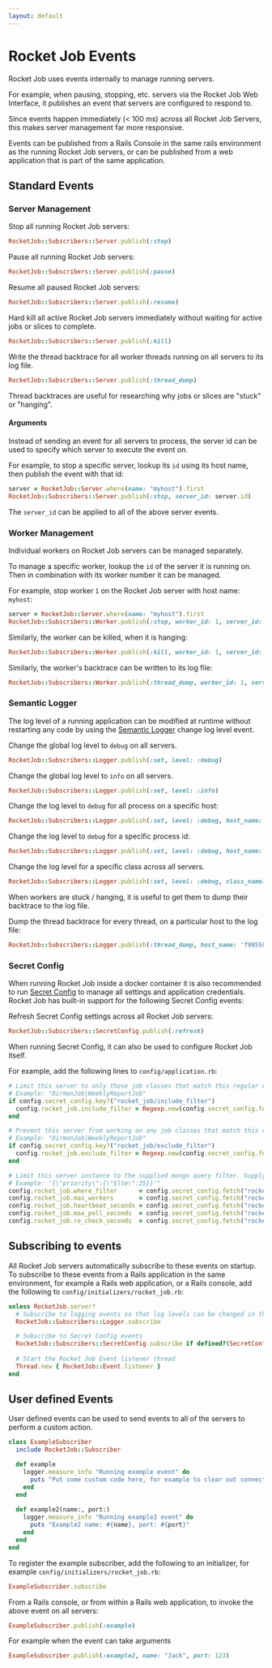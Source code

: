 ```yaml
---
layout: default
---
```


# Rocket Job Events

Rocket Job uses events internally to manage running servers.

For example, when pausing, stopping, etc. servers via the Rocket Job Web Interface, it publishes an event that
servers are configured to respond to. 

Since events happen immediately (< 100 ms) across all Rocket Job Servers, this makes server management far more 
responsive.

Events can be published from a Rails Console in the same rails environment as the running Rocket Job servers,
or can be published from a web application that is part of the same application.

## Standard Events

### Server Management

Stop all running Rocket Job servers:

~~~ruby
RocketJob::Subscribers::Server.publish(:stop)
~~~

Pause all running Rocket Job servers:

~~~ruby
RocketJob::Subscribers::Server.publish(:pause)
~~~

Resume all paused Rocket Job servers:

~~~ruby
RocketJob::Subscribers::Server.publish(:resume)
~~~

Hard kill all active Rocket Job servers immediately without waiting for active jobs or slices to complete.

~~~ruby
RocketJob::Subscribers::Server.publish(:kill)
~~~

Write the thread backtrace for all worker threads running on all servers to its log file. 

~~~ruby
RocketJob::Subscribers::Server.publish(:thread_dump)
~~~

Thread backtraces are useful for researching why jobs or slices are "stuck" or "hanging".

#### Arguments

Instead of sending an event for all servers to process, the server id can be used to specify which server
to execute the event on.

For example, to stop a specific server, lookup its `id` using its host name, then publish the event with that id:

~~~ruby
server = RocketJob::Server.where(name: "myhost").first
RocketJob::Subscribers::Server.publish(:stop, server_id: server.id)
~~~

The `server_id` can be applied to all of the above server events.

### Worker Management

Individual workers on Rocket Job servers can be managed separately.

To manage a specific worker, lookup the `id` of the server it is running on. Then in combination with its worker
number it can be managed.

For example, stop worker `1` on the Rocket Job server with host name: `myhost`:

~~~ruby
server = RocketJob::Server.where(name: "myhost").first
RocketJob::Subscribers::Worker.publish(:stop, worker_id: 1, server_id: server.id)
~~~

Similarly, the worker can be killed, when it is hanging:

~~~ruby
RocketJob::Subscribers::Worker.publish(:kill, worker_id: 1, server_id: server.id)
~~~

Similarly, the worker's backtrace can be written to its log file:

~~~ruby
RocketJob::Subscribers::Worker.publish(:thread_dump, worker_id: 1, server_id: server.id)
~~~

### Semantic Logger

The log level of a running application can be modified at runtime without restarting any code by using the
[Semantic Logger](https://logger.rocketjob.io) change log level event.

Change the global log level to `debug` on all servers.

~~~ruby
RocketJob::Subscribers::Logger.publish(:set, level: :debug)
~~~

Change the global log level to `info` on all servers.

~~~ruby
RocketJob::Subscribers::Logger.publish(:set, level: :info)
~~~

Change the log level to `debug` for all process on a specific host:

~~~ruby
RocketJob::Subscribers::Logger.publish(:set, level: :debug, host_name: "server1.company.com")
~~~

Change the log level to `debug` for a specific process id:

~~~ruby
RocketJob::Subscribers::Logger.publish(:set, level: :debug, host_name: "server1.company.com", pid: 34567)
~~~

Change the log level for a specific class across all servers.

~~~ruby
RocketJob::Subscribers::Logger.publish(:set, level: :debug, class_name: "RocketJob::Supervisor")
~~~

When workers are stuck / hanging, it is useful to get them to dump their backtrace to the log file.

Dump the thread backtrace for every thread, on a particular host to the log file:
~~~ruby
RocketJob::Subscribers::Logger.publish(:thread_dump, host_name: 'f98558c72ef7')
~~~

### Secret Config

When running Rocket Job inside a docker container it is also recommended to run [Secret Config](https://config.rocketjob.io) to manage all
settings and application credentials. Rocket Job has built-in support for the following Secret Config events:

Refresh Secret Config settings across all Rocket Job servers:

~~~ruby
RocketJob::Subscribers::SecretConfig.publish(:refresh)
~~~

When running Secret Config, it can also be used to configure Rocket Job itself.

For example, add the following lines to `config/application.rb`:

~~~ruby
# Limit this server to only those job classes that match this regular expression (case-insensitive).
# Example: "DirmonJob|WeeklyReportJob"
if config.secret_config.key?("rocket_job/include_filter")
  config.rocket_job.include_filter = Regexp.new(config.secret_config.fetch("rocket_job/include_filter"), true)
end

# Prevent this server from working on any job classes that match this regular expression (case-insensitive).
# Example: "DirmonJob|WeeklyReportJob"
if config.secret_config.key?("rocket_job/exclude_filter")
  config.rocket_job.exclude_filter = Regexp.new(config.secret_config.fetch("rocket_job/exclude_filter"), true)
end

# Limit this server instance to the supplied mongo query filter. Supply as a string in JSON format.
# Example: '{\"priority\":{\"$lte\":25}}'"
config.rocket_job.where_filter      = config.secret_config.fetch("rocket_job/where_filter", type: :json, default: nil)
config.rocket_job.max_workers       = config.secret_config.fetch("rocket_job/max_workers", type: :integer, default: 10)
config.rocket_job.heartbeat_seconds = config.secret_config.fetch("rocket_job/heartbeat_seconds", type: :float, default: 15.0)
config.rocket_job.max_poll_seconds  = config.secret_config.fetch("rocket_job/max_poll_seconds", type: :float, default: 5.0)
config.rocket_job.re_check_seconds  = config.secret_config.fetch("rocket_job/re_check_seconds", type: :float, default: 60.0)
~~~

## Subscribing to events

All Rocket Job servers automatically subscribe to these events on startup. To subscribe to these events from a Rails
application in the same environment, for example a Rails web application, or a Rails console, 
add the following to `config/initializers/rocket_job.rb`:

~~~ruby
unless RocketJob.server?
  # Subscribe to logging events so that log levels can be changed in this process
  RocketJob::Subscribers::Logger.subscribe

  # Subscribe to Secret Config events
  RocketJob::Subscribers::SecretConfig.subscribe if defined?(SecretConfig)
  
  # Start the Rocket Job Event listener thread
  Thread.new { RocketJob::Event.listener }
end
~~~

## User defined Events

User defined events can be used to send events to all of the servers to perform a custom action.

~~~ruby
class ExampleSubscriber
  include RocketJob::Subscriber

  def example
    logger.measure_info "Running example event" do
      puts "Put some custom code here, for example to clear out connection pools, etc..."
    end
  end
  
  def example2(name:, port:)
    logger.measure_info "Running example2 event" do
      puts "Example2 name: #{name}, port: #{port}"
    end
  end
end
~~~

To register the example subscriber, add the following to an initializer, for example `config/initializers/rocket_job.rb`:

~~~ruby
ExampleSubscriber.subscribe
~~~

From a Rails console, or from within a Rails web application, to invoke the above event on all servers:

~~~ruby
ExampleSubscriber.publish(:example)
~~~

For example when the event can take arguments

~~~ruby
ExampleSubscriber.publish(:example2, name: "Jack", port: 123)
~~~
